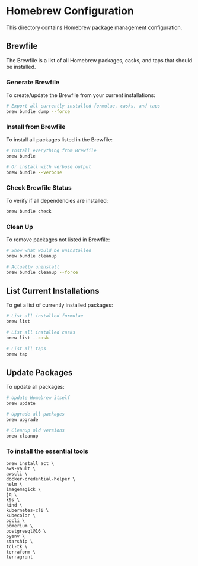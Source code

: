 # Homebrew Configuration

This directory contains Homebrew package management configuration.

## Brewfile

The Brewfile is a list of all Homebrew packages, casks, and taps that should be installed.

### Generate Brewfile
To create/update the Brewfile from your current installations:
```bash
# Export all currently installed formulae, casks, and taps
brew bundle dump --force
```

### Install from Brewfile
To install all packages listed in the Brewfile:
```bash
# Install everything from Brewfile
brew bundle

# Or install with verbose output
brew bundle --verbose
```

### Check Brewfile Status
To verify if all dependencies are installed:
```bash
brew bundle check
```

### Clean Up
To remove packages not listed in Brewfile:
```bash
# Show what would be uninstalled
brew bundle cleanup

# Actually uninstall
brew bundle cleanup --force
```

## List Current Installations

To get a list of currently installed packages:
```bash
# List all installed formulae
brew list

# List all installed casks
brew list --cask

# List all taps
brew tap
```

## Update Packages

To update all packages:
```bash
# Update Homebrew itself
brew update

# Upgrade all packages
brew upgrade

# Cleanup old versions
brew cleanup
```

### To install the essential tools
```
brew install act \
aws-vault \
awscli \
docker-credential-helper \
helm \
imagemagick \
jq \
k9s \
kind \
kubernetes-cli \
kubecolor \
pgcli \
pomerium \
postgresql@16 \
pyenv \
starship \
tcl-tk \
terraform \
terragrunt
```
